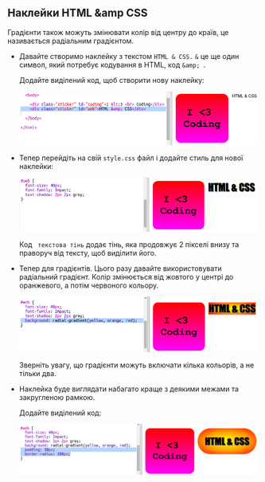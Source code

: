 ## Наклейки HTML &amp CSS

Градієнти також можуть змінювати колір від центру до країв, це називається радіальним градієнтом.

+ Давайте створимо наклейку з текстом ` HTML & CSS. ` `&` це ще один символ, який потребує кодування в HTML, код `&amp; `.
    
    Додайте виділений код, щоб створити нову наклейку:
    
    ![скріншот](images/stickers-web-html.png)

+ Тепер перейдіть на свій ` style.css ` файл і додайте стиль для нової наклейки:
    
    ![знімок екрану](images/stickers-web-font.png)
    
    Код ` текстова тінь` додає тінь, яка продовжує 2 пікселі внизу та праворуч від тексту, щоб виділити його.

+ Тепер для градієнтів. Цього разу давайте використовувати радіальний градієнт. Колір змінюється від жовтого у центрі до оранжевого, а потім червоного кольору.
    
    ![скріншот](images/stickers-web-gradient.png)
    
    Зверніть увагу, що градієнти можуть включати кілька кольорів, а не тільки два.

+ Наклейка буде виглядати набагато краще з деякими межами та закругленою рамкою.
    
    Додайте виділений код:
    
    ![скріншот](images/stickers-web-padding.png)